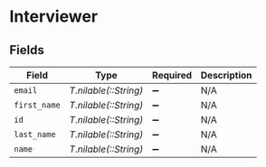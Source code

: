 # Interviewer


## Fields

| Field                 | Type                  | Required              | Description           |
| --------------------- | --------------------- | --------------------- | --------------------- |
| `email`               | *T.nilable(::String)* | :heavy_minus_sign:    | N/A                   |
| `first_name`          | *T.nilable(::String)* | :heavy_minus_sign:    | N/A                   |
| `id`                  | *T.nilable(::String)* | :heavy_minus_sign:    | N/A                   |
| `last_name`           | *T.nilable(::String)* | :heavy_minus_sign:    | N/A                   |
| `name`                | *T.nilable(::String)* | :heavy_minus_sign:    | N/A                   |